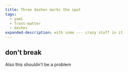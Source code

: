 ```yaml
---
title: Three dashes marks the spot
tags:
  - yaml
  - front-matter
  - dashes
expanded-description: with some --- crazy stuff in it
---
```

don't break
---
Also this shouldn't be a problem
